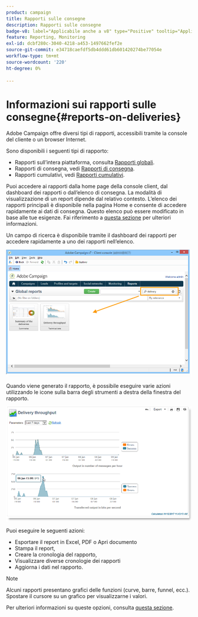 ```yaml
---
product: campaign
title: Rapporti sulle consegne
description: Rapporti sulle consegne
badge-v8: label="Applicabile anche a v8" type="Positive" tooltip="Applicabile anche a Campaign v8"
feature: Reporting, Monitoring
exl-id: dcbf280c-3040-4218-a453-1497662fef2e
source-git-commit: e34718caefdf5db4ddd61db601420274be77054e
workflow-type: tm+mt
source-wordcount: '220'
ht-degree: 0%

---
```


# Informazioni sui rapporti sulle consegne{#reports-on-deliveries}



Adobe Campaign offre diversi tipi di rapporti, accessibili tramite la console del cliente o un browser Internet.

Sono disponibili i seguenti tipi di rapporto:

* Rapporti sull’intera piattaforma, consulta [Rapporti globali](../../reporting/using/global-reports.md).
* Rapporti di consegna, vedi [Rapporti di consegna](../../reporting/using/delivery-reports.md).
* Rapporti cumulativi, vedi [Rapporti cumulativi](../../reporting/using/cumulative-reports.md).

Puoi accedere ai rapporti dalla home page della console client, dal dashboard dei rapporti o dall’elenco di consegna. La modalità di visualizzazione di un report dipende dal relativo contesto. L’elenco dei rapporti principali è disponibile nella pagina Home e consente di accedere rapidamente ai dati di consegna. Questo elenco può essere modificato in base alle tue esigenze. Fai riferimento a [questa sezione](../../reporting/using/about-reports-creation-in-campaign.md) per ulteriori informazioni.


Un campo di ricerca è disponibile tramite il dashboard dei rapporti per accedere rapidamente a uno dei rapporti nell’elenco.

![](assets/s_ncs_user_report_searchfield.png)

Quando viene generato il rapporto, è possibile eseguire varie azioni utilizzando le icone sulla barra degli strumenti a destra della finestra del rapporto.

![](assets/s_ncs_user_report_toolbar.png)

Puoi eseguire le seguenti azioni:

* Esportare il report in Excel, PDF o Apri documento
* Stampa il report,
* Creare la cronologia del rapporto,
* Visualizzare diverse cronologie dei rapporti
* Aggiorna i dati nel rapporto.

>[!NOTE]
>
>Alcuni rapporti presentano grafici delle funzioni (curve, barre, funnel, ecc.). Spostare il cursore su un grafico per visualizzarne i valori.

Per ulteriori informazioni su queste opzioni, consulta [questa sezione](../../reporting/using/about-adobe-campaign-reporting-tools.md).
